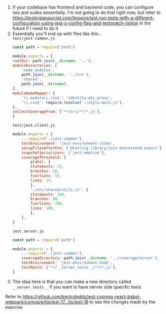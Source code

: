 1. If your codebase has frontend and backend code, you can configure two jest
   suites essentially. I'm not going to do that right now, but refer to
   https://testingjavascript.com/lessons/jest-run-tests-with-a-different-configuration-using-jest-s-config-flag-and-testmatch-option
   in the future if I need to do it
1. Essentially you'll end up with files like this...  
    `test/jest-common.js`  
    ```js
    const path = require('path')

    module.exports = {
    rootDir: path.join(__dirname, '..'),
    moduleDirectories: [
        'node_modules',
        path.join(__dirname, '../src'),
        'shared',
        path.join(__dirname),
    ],
    moduleNameMapper: {
        '\\.module\\.css$': 'identity-obj-proxy',
        '\\.css$': require.resolve('./style-mock.js'),
    },
    collectCoverageFrom: ['**/src/**/*.js'],
    }
    ```  
    `test/jest.client.js`  
    ```js
    module.exports = {
        ...require('./jest-common'),
        testEnvironment: 'jest-environment-jsdom',
        setupFilesAfterEnv: ['@testing-library/jest-dom/extend-expect'],
        snapshotSerializers: ['jest-emotion'],
        coverageThreshold: {
            global: {
            statements: 15,
            branches: 10,
            functions: 15,
            lines: 15,
            },
            './src/shared/utils.js': {
            statements: 100,
            branches: 80,
            functions: 100,
            lines: 100,
            },
        },
    }
    ```  
    `jest.server.js`
    ```js
    const path = require('path')

    module.exports = {
        ...require('./jest-common'),
        coverageDirectory: path.join(__dirname, '../coverage/server'),
        testEnvironment: 'jest-environment-node',
        testMatch: ['**/__server_tests__/**/*.js'],
    }
    ```
1. The idea here is that you can make a new directory called `__server_tests__` if you want to have server side specific tests

Refer to
https://github.com/kentcdodds/jest-cypress-react-babel-webpack/compare/tjs/jest-17...tjs/jest-18
to see the changes made by the exercise

